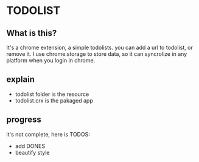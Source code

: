 # TODOLIST
## What is this?
  It's a chrome extension, a simple todolists. you can add a url to todolist, or remove it. I use chrome.storage to store
data, so it can syncrolize in any platform when you login in chrome.
## explain
  * todolist folder is the resource
  * todolist.crx is the pakaged app
## progress
  it's not complete, here is TODOS:
  * add DONES
  * beautify style
